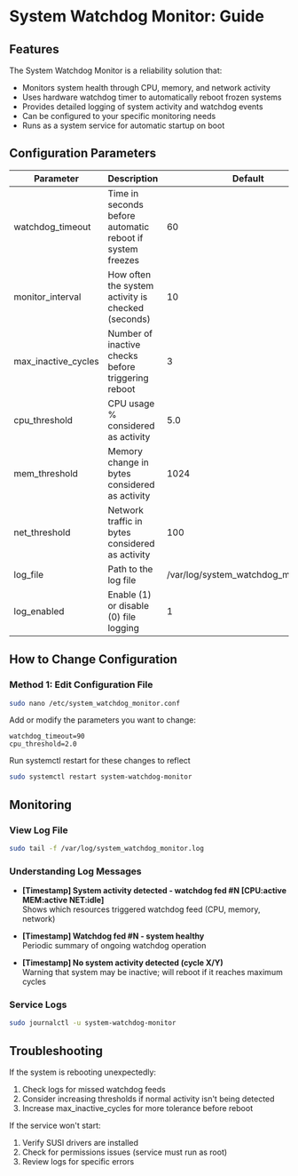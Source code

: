 # System Watchdog Monitor: Guide

## Features

The System Watchdog Monitor is a reliability solution that:
- Monitors system health through CPU, memory, and network activity
- Uses hardware watchdog timer to automatically reboot frozen systems
- Provides detailed logging of system activity and watchdog events
- Can be configured to your specific monitoring needs
- Runs as a system service for automatic startup on boot

## Configuration Parameters

| Parameter | Description | Default |
|-----------|-------------|---------|
| watchdog_timeout | Time in seconds before automatic reboot if system freezes | 60 |
| monitor_interval | How often the system activity is checked (seconds) | 10 |
| max_inactive_cycles | Number of inactive checks before triggering reboot | 3 |
| cpu_threshold | CPU usage % considered as activity | 5.0 |
| mem_threshold | Memory change in bytes considered as activity | 1024 |
| net_threshold | Network traffic in bytes considered as activity | 100 |
| log_file | Path to the log file | /var/log/system_watchdog_monitor.log |
| log_enabled | Enable (1) or disable (0) file logging | 1 |

## How to Change Configuration

### Method 1: Edit Configuration File
```bash
sudo nano /etc/system_watchdog_monitor.conf
```
Add or modify the parameters you want to change:
```
watchdog_timeout=90
cpu_threshold=2.0
```
Run systemctl restart for these changes to reflect
```bash
sudo systemctl restart system-watchdog-monitor
```

## Monitoring

### View Log File
```bash
sudo tail -f /var/log/system_watchdog_monitor.log
```

### Understanding Log Messages
- **[Timestamp] System activity detected - watchdog fed #N [CPU:active MEM:active NET:idle]**  
  Shows which resources triggered watchdog feed (CPU, memory, network)
  
- **[Timestamp] Watchdog fed #N - system healthy**  
  Periodic summary of ongoing watchdog operation
  
- **[Timestamp] No system activity detected (cycle X/Y)**  
  Warning that system may be inactive; will reboot if it reaches maximum cycles

### Service Logs
```bash
sudo journalctl -u system-watchdog-monitor
```

## Troubleshooting

If the system is rebooting unexpectedly:
1. Check logs for missed watchdog feeds
2. Consider increasing thresholds if normal activity isn't being detected
3. Increase max_inactive_cycles for more tolerance before reboot

If the service won't start:
1. Verify SUSI drivers are installed
2. Check for permissions issues (service must run as root)
3. Review logs for specific errors

